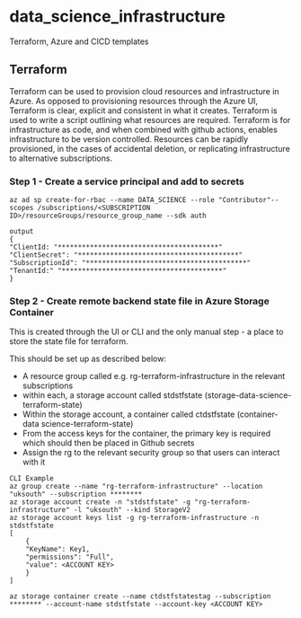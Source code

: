 # data_science_infrastructure
Terraform, Azure and CICD templates 

## Terraform
Terraform can be used to provision cloud resources and infrastructure in Azure. As opposed to provisioning resources through the Azure UI, Terraform is clear, explicit and consistent in what it creates.  Terraform is used to write a script outlining what resources are required. Terraform is for infrastructure as code, and when combined with github actions, enables infrastructure to be version controlled. Resources can be rapidly provisioned, in the cases of accidental deletion, or replicating infrastructure to alternative subscriptions.

### Step 1 - Create a service principal and add to secrets
``` shell
az ad sp create-for-rbac --name DATA_SCIENCE --role "Contributor"--scopes /subscriptions/<SUBSCRIPTION ID>/resourceGroups/resource_group_name --sdk auth

output
{
"ClientId: "****************************************"
"ClientSecret": "****************************************"
"SubscriptionId": "****************************************"
"TenantId:" "****************************************"
}
```

### Step 2 - Create remote backend state file in Azure Storage Container
This is created through the UI or CLI and the only manual step - a place to store the state file for terraform. 

This  should be set up as described below:
- A resource group called e.g. rg-terraform-infrastructure in the relevant subscriptions
- within each, a storage account called stdstfstate (storage-data-science-terraform-state)
- Within the storage account, a container called ctdstfstate (container-data science-terraform-state)
- From the access keys for the container, the primary key is required which should then be placed in Github secrets
- Assign the rg to the relevant security group so that users can interact with it

``` shell
CLI Example
az group create --name "rg-terraform-infrastructure" --location "uksouth" --subscription ********
az storage account create -n "stdstfstate" -g "rg-terraform-infrastructure" -l "uksouth" --kind StorageV2
az storage account keys list -g rg-terraform-infrastructure -n stdstfstate
[
	{
	"KeyName": Key1,
	"permissions": "Full",
	"value": <ACCOUNT KEY>
	}
]

az storage container create --name ctdstfstatestag --subscription ******** --account-name stdstfstate --account-key <ACCOUNT KEY>
```


